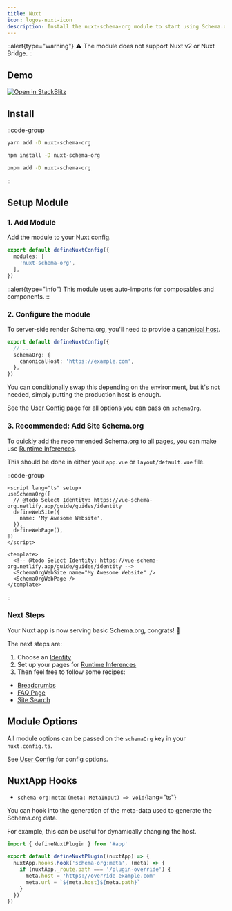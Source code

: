 ```yaml
---
title: Nuxt
icon: logos-nuxt-icon
description: Install the nuxt-schema-org module to start using Schema.org in your Nuxt app.
---
```


::alert{type="warning"}
⚠️ The module does not support Nuxt v2 or Nuxt Bridge.
::

## Demo

<a href="https://stackblitz.com/edit/nuxt-starter-z9np1t?file=app.vue" target="_blank">
  <img alt="Open in StackBlitz" src="https://camo.githubusercontent.com/bf5c9492905b6d3b558552de2c848c7cce2e0a0f0ff922967115543de9441522/68747470733a2f2f646576656c6f7065722e737461636b626c69747a2e636f6d2f696d672f6f70656e5f696e5f737461636b626c69747a2e737667">
</a>

## Install

::code-group

```bash [yarn]
yarn add -D nuxt-schema-org
```

```bash [npm]
npm install -D nuxt-schema-org
```

```bash [pnpm]
pnpm add -D nuxt-schema-org
```

::

## Setup Module

### 1. Add Module

Add the module to your Nuxt config.

```ts [nuxt.config.ts]
export default defineNuxtConfig({
  modules: [
    'nuxt-schema-org',
  ],
})
```

::alert{type="info"}
This module uses auto-imports for composables and components.
::


### 2. Configure the module

To server-side render Schema.org, you'll need to provide a [canonical host](https://developers.google.com/search/docs/advanced/crawling/consolidate-duplicate-urls). 

```ts nuxt.config.ts
export default defineNuxtConfig({
  // ...
  schemaOrg: {
    canonicalHost: 'https://example.com',
  },
})
```

You can conditionally swap this depending on the environment, but it's not needed, simply putting the production host is enough.

See the [User Config page](/guide/guides/user-config) for all options you can pass on `schemaOrg`.

### 3. Recommended: Add Site Schema.org

To quickly add the recommended Schema.org to all pages, you can make use [Runtime Inferences](/guide/getting-started/how-it-works#runtime-inferences).

This should be done in either your `app.vue` or `layout/default.vue` file.

::code-group

```vue [Composition API]
<script lang="ts" setup>
useSchemaOrg([
  // @todo Select Identity: https://vue-schema-org.netlify.app/guide/guides/identity
  defineWebSite({
    name: 'My Awesome Website',
  }),
  defineWebPage(),
])
</script>
```

```vue [Component API]
<template>
  <!-- @todo Select Identity: https://vue-schema-org.netlify.app/guide/guides/identity -->
  <SchemaOrgWebSite name="My Awesome Website" />
  <SchemaOrgWebPage />
</template>
```

::

### Next Steps

Your Nuxt app is now serving basic Schema.org, congrats! 🎉

The next steps are:
1. Choose an [Identity](/guide/guides/identity)
2. Set up your pages for [Runtime Inferences](/guide/getting-started/how-it-works#runtime-inferences)
3. Then feel free to follow some recipes:

- [Breadcrumbs](/guide/recipes/breadcrumbs)
- [FAQ Page](/guide/recipes/faq)
- [Site Search](/guide/recipes/site-search)


## Module Options

All module options can be passed on the `schemaOrg` key in your `nuxt.config.ts`.

See [User Config](/guide/guides/user-config) for config options.

## NuxtApp Hooks

- `schema-org:meta`: `(meta: MetaInput) => void`{lang="ts"}

You can hook into the generation of the meta-data used to generate the Schema.org data. 

For example, this can be useful
for dynamically changing the host.



```ts [my-nuxt-plugin.ts]
import { defineNuxtPlugin } from '#app'

export default defineNuxtPlugin((nuxtApp) => {
  nuxtApp.hooks.hook('schema-org:meta', (meta) => {
    if (nuxtApp._route.path === '/plugin-override') {
      meta.host = 'https://override-example.com'
      meta.url = `${meta.host}${meta.path}`
    }
  })
})

```
